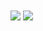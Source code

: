 <img align="center" src="https://github-readme-stats.vercel.app/api?username=fabiogvdneto&show_icons=true&hide_rank=true">

<img align="center" src="https://github-readme-stats.vercel.app/api/top-langs/?username=fabiogvdneto&layout=compact">
